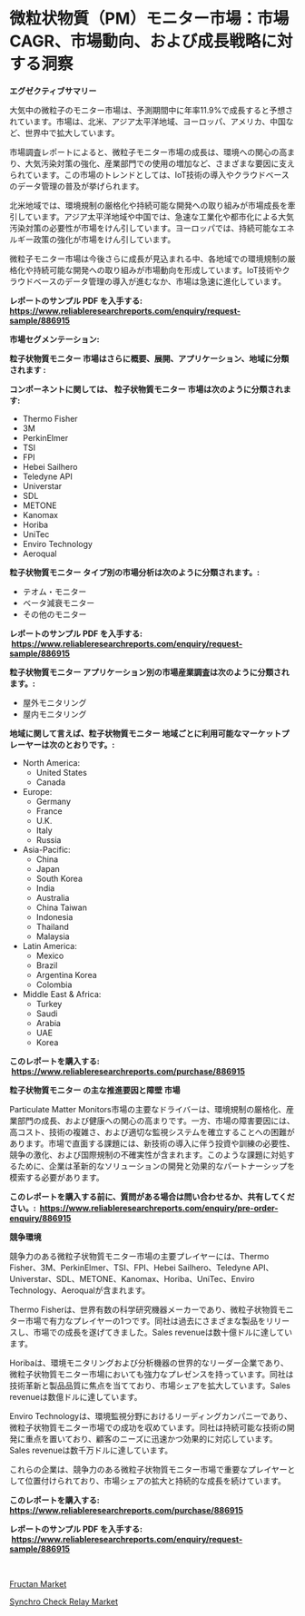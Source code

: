 <p><h1>微粒状物質（PM）モニター市場：市場CAGR、市場動向、および成長戦略に対する洞察</h1></p><p><strong>エグゼクティブサマリー</strong></p>
<p><p>大気中の微粒子のモニター市場は、予測期間中に年率11.9%で成長すると予想されています。市場は、北米、アジア太平洋地域、ヨーロッパ、アメリカ、中国など、世界中で拡大しています。</p><p>市場調査レポートによると、微粒子モニター市場の成長は、環境への関心の高まり、大気汚染対策の強化、産業部門での使用の増加など、さまざまな要因に支えられています。この市場のトレンドとしては、IoT技術の導入やクラウドベースのデータ管理の普及が挙げられます。</p><p>北米地域では、環境規制の厳格化や持続可能な開発への取り組みが市場成長を牽引しています。アジア太平洋地域や中国では、急速な工業化や都市化による大気汚染対策の必要性が市場をけん引しています。ヨーロッパでは、持続可能なエネルギー政策の強化が市場をけん引しています。</p><p>微粒子モニター市場は今後さらに成長が見込まれる中、各地域での環境規制の厳格化や持続可能な開発への取り組みが市場動向を形成しています。IoT技術やクラウドベースのデータ管理の導入が進むなか、市場は急速に進化しています。</p></p>
<p><strong>レポートのサンプル PDF を入手する: <a href="https://www.reliableresearchreports.com/enquiry/request-sample/886915">https://www.reliableresearchreports.com/enquiry/request-sample/886915</a></strong></p>
<p><strong>市場セグメンテーション:</strong></p>
<p><strong> 粒子状物質モニター 市場はさらに概要、展開、アプリケーション、地域に分類されます :</strong></p>
<p><strong>コンポーネントに関しては、 粒子状物質モニター 市場は次のように分類されます: &nbsp;</strong></p>
<p><ul><li>Thermo Fisher</li><li>3M</li><li>PerkinElmer</li><li>TSI</li><li>FPI</li><li>Hebei Sailhero</li><li>Teledyne API</li><li>Universtar</li><li>SDL</li><li>METONE</li><li>Kanomax</li><li>Horiba</li><li>UniTec</li><li>Enviro Technology</li><li>Aeroqual</li></ul></p>
<p><strong> 粒子状物質モニター タイプ別の市場分析は次のように分類されます。:</strong></p>
<p><ul><li>テオム・モニター</li><li>ベータ減衰モニター</li><li>その他のモニター</li></ul></p>
<p><strong>レポートのサンプル PDF を入手する: &nbsp;<a href="https://www.reliableresearchreports.com/enquiry/request-sample/886915">https://www.reliableresearchreports.com/enquiry/request-sample/886915</a></strong></p>
<p><strong> 粒子状物質モニター アプリケーション別の市場産業調査は次のように分類されます。:</strong></p>
<p><ul><li>屋外モニタリング</li><li>屋内モニタリング</li></ul></p>
<p><strong>地域に関して言えば、粒子状物質モニター 地域ごとに利用可能なマーケットプレーヤーは次のとおりです。:</strong></p>
<p><ul>
    <li>
        North America:
        <ul>
            <li>United States</li>
            <li>Canada</li>
        </ul>
    </li>
    <li>
        Europe:
        <ul>
            <li>Germany</li>
            <li>France</li>
            <li>U.K.</li>
            <li>Italy</li>
            <li>Russia</li>
        </ul>
    </li>
    <li>
        Asia-Pacific:
        <ul>
            <li>China</li>
            <li>Japan</li>
            <li>South Korea</li>
            <li>India</li>
            <li>Australia</li>
            <li>China Taiwan</li>
            <li>Indonesia</li>
            <li>Thailand</li>
            <li>Malaysia</li>
        </ul>
    </li>
    <li>
        Latin America:
        <ul>
            <li>Mexico</li>
            <li>Brazil</li>
            <li>Argentina Korea</li>
            <li>Colombia</li>
        </ul>
    </li>
    <li>
        Middle East & Africa:
        <ul>
            <li>Turkey</li>
            <li>Saudi</li>
            <li>Arabia</li>
            <li>UAE</li>
            <li>Korea</li>
        </ul>
    </li>
    </ul></p>
<p><strong>このレポートを購入する: &nbsp;<a href="https://www.reliableresearchreports.com/purchase/886915">https://www.reliableresearchreports.com/purchase/886915</a></strong></p>
<p><strong>粒子状物質モニター の主な推進要因と障壁 市場</strong></p>
<p><p>Particulate Matter Monitors市場の主要なドライバーは、環境規制の厳格化、産業部門の成長、および健康への関心の高まりです。一方、市場の障害要因には、高コスト、技術の複雑さ、および適切な監視システムを確立することへの困難があります。市場で直面する課題には、新技術の導入に伴う投資や訓練の必要性、競争の激化、および国際規制の不確実性が含まれます。このような課題に対処するために、企業は革新的なソリューションの開発と効果的なパートナーシップを模索する必要があります。</p></p>
<p><strong>このレポートを購入する前に、質問がある場合は問い合わせるか、共有してください。:&nbsp; <a href="https://www.reliableresearchreports.com/enquiry/pre-order-enquiry/886915">https://www.reliableresearchreports.com/enquiry/pre-order-enquiry/886915</a></strong></p>
<p><strong>競争環境</strong></p>
<p><p>競争力のある微粒子状物質モニター市場の主要プレイヤーには、Thermo Fisher、3M、PerkinElmer、TSI、FPI、Hebei Sailhero、Teledyne API、Universtar、SDL、METONE、Kanomax、Horiba、UniTec、Enviro Technology、Aeroqualが含まれます。</p><p>Thermo Fisherは、世界有数の科学研究機器メーカーであり、微粒子状物質モニター市場で有力なプレイヤーの1つです。同社は過去にさまざまな製品をリリースし、市場での成長を遂げてきました。Sales revenueは数十億ドルに達しています。</p><p>Horibaは、環境モニタリングおよび分析機器の世界的なリーダー企業であり、微粒子状物質モニター市場においても強力なプレゼンスを持っています。同社は技術革新と製品品質に焦点を当てており、市場シェアを拡大しています。Sales revenueは数億ドルに達しています。</p><p>Enviro Technologyは、環境監視分野におけるリーディングカンパニーであり、微粒子状物質モニター市場での成功を収めています。同社は持続可能な技術の開発に重点を置いており、顧客のニーズに迅速かつ効果的に対応しています。Sales revenueは数千万ドルに達しています。</p><p>これらの企業は、競争力のある微粒子状物質モニター市場で重要なプレイヤーとして位置付けられており、市場シェアの拡大と持続的な成長を続けています。</p></p>
<p><strong>このレポートを購入する: &nbsp; <a href="https://www.reliableresearchreports.com/purchase/886915">https://www.reliableresearchreports.com/purchase/886915</a></strong></p>
<p><strong>レポートのサンプル PDF を入手する: &nbsp;<a href="https://www.reliableresearchreports.com/enquiry/request-sample/886915">https://www.reliableresearchreports.com/enquiry/request-sample/886915</a></strong><strong></strong></p>
<p>&nbsp;</p>
<p><p><a href="https://simplistic-meeting-7ee.notion.site/Fructan-Market-Research-Report-Unlocks-Analysis-on-the-Market-Financial-Status-Market-Size-and-Mar-b2aae253de22449f9ec76a7305f79ed6">Fructan Market</a></p><p><a href="https://github.com/Sinjinluong3e0awx2m195k76/Market-Research-Report-List-1/blob/main/synchro-check-relay-market.md">Synchro Check Relay Market</a></p></p>